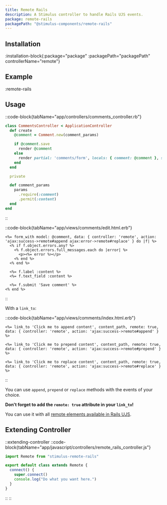 ```yaml
---
title: Remote Rails
description: A Stimulus controller to handle Rails UJS events.
package: remote-rails
packagePath: "@stimulus-components/remote-rails"
---
```


## Installation

:installation-block{:package="package" :packagePath="packagePath" controllerName="remote"}

## Example

:remote-rails

## Usage

::code-block{tabName="app/controllers/comments_controller.rb"}

```ruby
class CommentsController < ApplicationController
  def create
    @comment = Comment.new(comment_params)

    if @comment.save
      render @comment
    else
      render partial: 'comments/form', locals: { comment: @comment }, status: :unprocessable_entity
    end
  end

  private

  def comment_params
    params
      .require(:comment)
      .permit(:content)
  end
end
```

::

::code-block{tabName="app/views/comments/edit.html.erb"}

```erb
<%= form_with model: @comment, data: { controller: 'remote', action: 'ajax:success->remote#append ajax:error->remote#replace' } do |f| %>
  <% if f.object.errors.any? %>
    <% f.object.errors.full_messages.each do |error| %>
      <p><%= error %></p>
    <% end %>
  <% end %>

  <%= f.label :content %>
  <%= f.text_field :content %>

  <%= f.submit 'Save comment' %>
<% end %>
```

::

With a `link_to`:

::code-block{tabName="app/views/comments/index.html.erb"}

```erb
<%= link_to 'Click me to append content', content_path, remote: true, data: { controller: 'remote', action: 'ajax:success->remote#append' } %>

<%= link_to 'Click me to prepend content', content_path, remote: true, data: { controller: 'remote', action: 'ajax:success->remote#prepend' } %>

<%= link_to 'Click me to replace content', content_path, remote: true, data: { controller: 'remote', action: 'ajax:success->remote#replace' } %>
```

::

You can use `append`, `prepend` or `replace` methods with the events of your choice.

**Don't forget to add the `remote: true` attribute in your `link_to`!**

You can use it with all [remote elements available in Rails UJS](https://guides.rubyonrails.org/working_with_javascript_in_rails.html#remote-elements).

## Extending Controller

::extending-controller
::code-block{tabName="app/javascript/controllers/remote_rails_controller.js"}

```js
import Remote from "stimulus-remote-rails"

export default class extends Remote {
  connect() {
    super.connect()
    console.log("Do what you want here.")
  }
}
```

::
::
